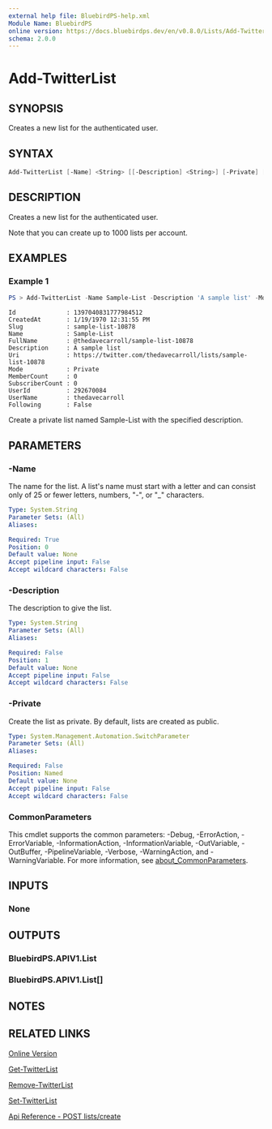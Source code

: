 ```yaml
---
external help file: BluebirdPS-help.xml
Module Name: BluebirdPS
online version: https://docs.bluebirdps.dev/en/v0.8.0/Lists/Add-TwitterList
schema: 2.0.0
---
```


# Add-TwitterList

## SYNOPSIS

Creates a new list for the authenticated user.

## SYNTAX

```powershell
Add-TwitterList [-Name] <String> [[-Description] <String>] [-Private] [<CommonParameters>]
```

## DESCRIPTION

Creates a new list for the authenticated user.

Note that you can create up to 1000 lists per account.

## EXAMPLES

### Example 1

```powershell
PS > Add-TwitterList -Name Sample-List -Description 'A sample list' -Mode Private
```

```text
Id              : 1397040831777984512
CreatedAt       : 1/19/1970 12:31:55 PM
Slug            : sample-list-10878
Name            : Sample-List
FullName        : @thedavecarroll/sample-list-10878
Description     : A sample list
Uri             : https://twitter.com/thedavecarroll/lists/sample-list-10878
Mode            : Private
MemberCount     : 0
SubscriberCount : 0
UserId          : 292670084
UserName        : thedavecarroll
Following       : False
```

Create a private list named Sample-List with the specified description.

## PARAMETERS

### -Name

The name for the list.
A list's name must start with a letter and can consist only of 25 or fewer letters, numbers, "-", or "_" characters.

```yaml
Type: System.String
Parameter Sets: (All)
Aliases:

Required: True
Position: 0
Default value: None
Accept pipeline input: False
Accept wildcard characters: False
```

### -Description

The description to give the list.

```yaml
Type: System.String
Parameter Sets: (All)
Aliases:

Required: False
Position: 1
Default value: None
Accept pipeline input: False
Accept wildcard characters: False
```

### -Private

Create the list as private. By default, lists are created as public.

```yaml
Type: System.Management.Automation.SwitchParameter
Parameter Sets: (All)
Aliases:

Required: False
Position: Named
Default value: None
Accept pipeline input: False
Accept wildcard characters: False
```

### CommonParameters

This cmdlet supports the common parameters: -Debug, -ErrorAction, -ErrorVariable, -InformationAction, -InformationVariable, -OutVariable, -OutBuffer, -PipelineVariable, -Verbose, -WarningAction, and -WarningVariable. For more information, see [about_CommonParameters](http://go.microsoft.com/fwlink/?LinkID=113216).

## INPUTS

### None

## OUTPUTS

### BluebirdPS.APIV1.List

### BluebirdPS.APIV1.List[]

## NOTES

## RELATED LINKS

[Online Version](https://docs.bluebirdps.dev/en/v0.8.0/Lists/Add-TwitterList)

[Get-TwitterList](https://docs.bluebirdps.dev/en/v0.8.0/Lists/Get-TwitterList)

[Remove-TwitterList](https://docs.bluebirdps.dev/en/v0.8.0/Lists/Remove-TwitterList)

[Set-TwitterList](https://docs.bluebirdps.dev/en/v0.8.0/Lists/Set-TwitterList)

[Api Reference - POST lists/create](https://developer.twitter.com/en/docs/twitter-api/v1/accounts-and-users/create-manage-lists/api-reference/post-lists-create)
